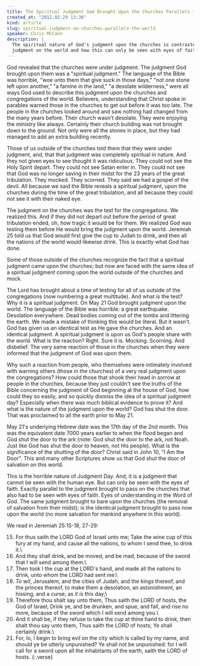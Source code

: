 ```yaml
---
title: The Spiritual Judgment God Brought Upon the Churches Parallels the Spiritual Judgment the Lord has Brought Upon the World
created_at: "2012.02.29 13:36"
kind: article
slug: spiritual-judgment-on-churches-parallels-the-world
speaker: Chris McCann
description: |
  The spiritual nature of God's judgment upon the churches is contrasted to that of the
  judgment on the world and how this can only be seen with eyes of faith.
---
```

God revealed that the churches were under judgment. The judgment God brought upon them was a 
"spiritual judgment." The language of the Bible was horrible, "woe unto them that give suck in 
those days," "not one stone left upon another," "a famine in the land," "a desolate wilderness,"
were all ways God used to describe this judgment upon the churches and congregations of the 
world. Believers, understanding that Christ spoke in parables warned those in the churches to 
get out before it was too late. The people in the churches looked around and saw nothing had 
changed from the many years before. Their church wasn't desolate. They were enjoying the 
ministry like always. Certainly their church building was not brought down to the ground. 
Not only were all the stones in place, but they had managed to add an extra building recently. 

Those of us outside of the churches told them that they were under judgment, and, that that 
judgment was completely spiritual in nature. And they not given eyes to see thought it was 
ridiculous. They could not see the Holy Spirit depart. They could not see Satan enter in. 
They could not see that God was no longer saving in their midst for the 23 years of the 
great tribulation. They mocked. They scorned. They said we had a gospel of the devil. All 
because we said the Bible reveals a spiritual judgment, upon the churches during the time 
of the great tribulation, and all because they could not see it with their naked eye.

The judgment on the churches was the test for the congregations. We realized this. And if 
they did not depart out before the period of great tribulation ended, oh, how tragic it 
would be for them. We realized God was testing them before He would bring the judgment upon 
the world. Jeremiah 25 told us that God would first give the cup to Judah to drink, and then 
all the nations of the world would likewise drink. This is exactly what God has done. 

Some of those outside of the churches recognize the fact that a spiritual judgment came upon 
the churches; but now are faced with the same idea of a spiritual judgment coming upon the 
world outside of the churches and mock. 

The Lord has brought about a time of testing for all of us outside of the congregations 
(now numbering a great multitude). And what is the test? Why it is a spiritual judgment. 
On May 21 God brought judgment upon the world. The language of the Bible was horrible: 
a great earthquake. Desolation everywhere. Dead bodies coming out of the tombs and littering 
the earth. We made a mistake of thinking this would be literal. But it wasn't. God has given 
us an identical test as He gave the churches. And an identical judgment. A spiritual judgment 
is upon us God's people share with the world. What is the reaction? Right. Sure it is. 
Mocking. Scorning. And disbelief. The very same reaction of those in the churches when they 
were informed that the judgment of God was upon them. 

Why such a reaction from people, who themselves were intimately involved with warning others 
(those in the churches) of a very real judgment upon the congregations? How could those that 
shook their head in sorrow at people in the churches, because they just couldn't see the 
truths of the Bible concerning the judgment of God beginning at the house of God, how could 
they so easily, and so quickly dismiss the idea of a spiritual judgment day? Especially when 
there was much biblical evidence to prove it? And what is the nature of the judgment upon 
the world? God has shut the door. That was proclaimed to all the earth prior to May 21. 

May 21's underlying Hebrew date was the 17th day of the 2nd month. This was the equivalent 
date 7000 years earlier to when the flood began and God shut the door to the ark (note: 
God shut the door to the ark, not Noah. Just like God has shut the door to heaven, not His 
people). What is the significance of the shutting of the door? Christ said in John 10, 
"I Am the Door". This and many other Scriptures show us that God shut the door of salvation 
on this world. 

This is the horrible nature of Judgment Day. And, it is a judgment that 
cannot be seen with the human eye. But can only be seen with the eyes of faith. Exactly 
parallel to the judgment brought to pass on the churches that also had to be seen with eyes 
of faith. Eyes of understanding in the Word of God. The same judgment brought to bare upon 
the churches (the removal of salvation from their midst); is the identical judgment brought 
to pass now upon the world (no more salvation for mankind anywhere in this world).

We read in Jeremiah 25:15-18, 27-29:

15) For thus saith the LORD God of Israel unto me; Take the wine cup of this fury at my hand, and cause all the nations, to whom I send thee, to drink it.\\
16) And they shall drink, and be moved, and be mad, because of the sword that I will send among them.\\
17) Then took I the cup at the LORD's hand, and made all the nations to drink, unto whom the LORD had sent me:\\
18) *To wit*, Jerusalem, and the cities of Judah, and the kings thereof, and the princes thereof, to make them a desolation, an astonishment, an hissing, and a curse; as *it is* this day;\\
27) Therefore thou shalt say unto them, Thus saith the LORD of hosts, the God of Israel; Drink ye, and be drunken, and spue, and fall, and rise no more, because of the sword which I will send among you.\\
28) And it shall be, if they refuse to take the cup at thine hand to drink, then shalt thou say unto them, Thus saith the LORD of hosts; Ye shall certainly drink.\\
29) For, lo, I begin to bring evil on the city which is called by my name, and should ye be utterly unpunished? Ye shall not be unpunished: for I will call for a sword upon all the inhabitants of the earth, saith the LORD of hosts.
{:.verse}

